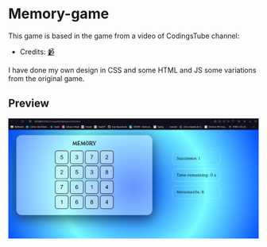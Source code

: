 # Memory-game

This game is based in the game from a video of CodingsTube channel:

+ Credits: [📹](https://www.youtube.com/watch?v=TMWkKPlUUJ4&list=PLJubkp8BnTJtjPikTnv8JoYWKFjUu7bRH&index=50)

I have done my own design in CSS and some HTML and JS some variations from the original game.

## Preview
![preview](preview.png)
